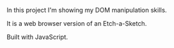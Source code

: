 In this project I'm showing my DOM manipulation skills.

It is a web browser version of an Etch-a-Sketch.

Built with JavaScript.
